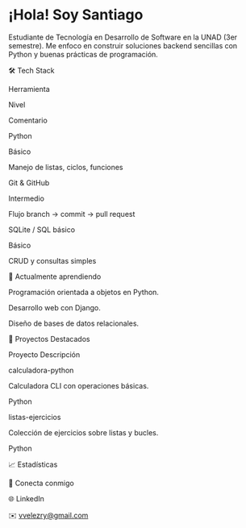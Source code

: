# ¡Hola! Soy Santiago
Estudiante de Tecnología en Desarrollo de Software en la UNAD (3er semestre).
Me enfoco en construir soluciones backend sencillas con Python y buenas prácticas de programación.

🛠 Tech Stack

Herramienta

Nivel

Comentario

Python

Básico

Manejo de listas, ciclos, funciones

Git & GitHub

Intermedio

Flujo branch → commit → pull request

SQLite / SQL básico

Básico

CRUD y consultas simples

🌱 Actualmente aprendiendo

Programación orientada a objetos en Python.

Desarrollo web con Django.

Diseño de bases de datos relacionales.

🚀 Proyectos Destacados

Proyecto Descripción

calculadora-python

Calculadora CLI con operaciones básicas.

Python

listas-ejercicios

Colección de ejercicios sobre listas y bucles.

Python

📈 Estadísticas

🤝 Conecta conmigo

🌐 LinkedIn

✉️ vvelezry@gmail.com

